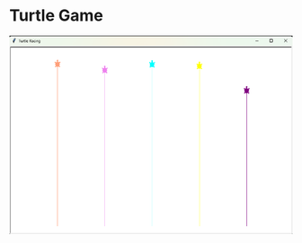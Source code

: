 # Turtle Game
<img alt="tutle game" src="https://github.com/vaishnavisingareddy/turtle_game/blob/main/1.png"/>
